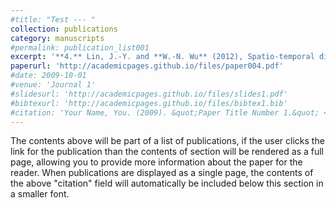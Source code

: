 ```yaml
---
#title: "Test --- "
collection: publications
category: manuscripts
#permalink: publication_list001
excerpt: '**4.** Lin, J.-Y. and **W.-N. Wu** (2012), Spatio-temporal distribution of seismic moment release near the source area of the 2011 Tohoku-Oki earthquake, ***Earth Planets and Space***, 64, 1067-1075, doi:10.5047/eps.2012.04.006.'
paperurl: 'http://academicpages.github.io/files/paper004.pdf'
#date: 2009-10-01
#venue: 'Journal 1'
#slidesurl: 'http://academicpages.github.io/files/slides1.pdf'
#bibtexurl: 'http://academicpages.github.io/files/bibtex1.bib'
#citation: 'Your Name, You. (2009). &quot;Paper Title Number 1.&quot; <i>Journal 1</i>. 1(1).'
---
```

The contents above will be part of a list of publications, if the user clicks the link for the publication than the contents of section will be rendered as a full page, allowing you to provide more information about the paper for the reader. When publications are displayed as a single page, the contents of the above "citation" field will automatically be included below this section in a smaller font.
